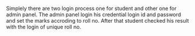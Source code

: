 Simplely there are two login process one for  student and other one for admin panel. The admin panel login his credential login id and password and set the marks accroding to roll no.
After that student checked his result with the login of unique roll no.
